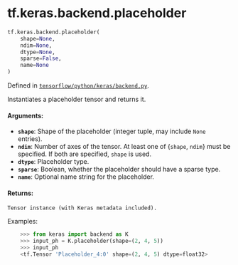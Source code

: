 <div itemscope itemtype="http://developers.google.com/ReferenceObject">
<meta itemprop="name" content="tf.keras.backend.placeholder" />
<meta itemprop="path" content="Stable" />
</div>

# tf.keras.backend.placeholder

``` python
tf.keras.backend.placeholder(
    shape=None,
    ndim=None,
    dtype=None,
    sparse=False,
    name=None
)
```



Defined in [`tensorflow/python/keras/backend.py`](https://www.tensorflow.org/code/tensorflow/python/keras/backend.py).

Instantiates a placeholder tensor and returns it.

#### Arguments:

* <b>`shape`</b>: Shape of the placeholder
        (integer tuple, may include `None` entries).
* <b>`ndim`</b>: Number of axes of the tensor.
        At least one of {`shape`, `ndim`} must be specified.
        If both are specified, `shape` is used.
* <b>`dtype`</b>: Placeholder type.
* <b>`sparse`</b>: Boolean, whether the placeholder should have a sparse type.
* <b>`name`</b>: Optional name string for the placeholder.


#### Returns:

    Tensor instance (with Keras metadata included).

Examples:
```python
    >>> from keras import backend as K
    >>> input_ph = K.placeholder(shape=(2, 4, 5))
    >>> input_ph
    <tf.Tensor 'Placeholder_4:0' shape=(2, 4, 5) dtype=float32>
```